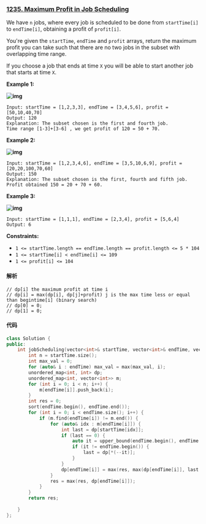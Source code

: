 ### [1235. Maximum Profit in Job Scheduling](https://leetcode.com/problems/maximum-profit-in-job-scheduling/)

We have `n` jobs, where every job is scheduled to be done from `startTime[i]` to `endTime[i]`, obtaining a profit of `profit[i]`.

You're given the `startTime`, `endTime` and `profit` arrays, return the maximum profit you can take such that there are no two jobs in the subset with overlapping time range.

If you choose a job that ends at time `X` you will be able to start another job that starts at time `X`.

 

**Example 1:**

**![img](https://assets.leetcode.com/uploads/2019/10/10/sample1_1584.png)**

```
Input: startTime = [1,2,3,3], endTime = [3,4,5,6], profit = [50,10,40,70]
Output: 120
Explanation: The subset chosen is the first and fourth job. 
Time range [1-3]+[3-6] , we get profit of 120 = 50 + 70.
```

**Example 2:**

**![img](https://assets.leetcode.com/uploads/2019/10/10/sample22_1584.png)**

```
Input: startTime = [1,2,3,4,6], endTime = [3,5,10,6,9], profit = [20,20,100,70,60]
Output: 150
Explanation: The subset chosen is the first, fourth and fifth job. 
Profit obtained 150 = 20 + 70 + 60.
```

**Example 3:**

**![img](https://assets.leetcode.com/uploads/2019/10/10/sample3_1584.png)**

```
Input: startTime = [1,1,1], endTime = [2,3,4], profit = [5,6,4]
Output: 6
```

 

**Constraints:**

- `1 <= startTime.length == endTime.length == profit.length <= 5 * 104`
- `1 <= startTime[i] < endTime[i] <= 109`
- `1 <= profit[i] <= 104`

#### 解析

```
// dp[i] the maximum profit at time i
// dp[i] = max(dp[i], dp[j]+profit) j is the max time less or equal than begintime[i] (binary search)
// dp[0] = 0;
// dp[1] = 0;
```

#### 代码

```c++
class Solution {
public:
    int jobScheduling(vector<int>& startTime, vector<int>& endTime, vector<int>& profit) {
        int n = startTime.size();
        int max_val = 0;
        for (auto& i : endTime) max_val = max(max_val, i);
        unordered_map<int, int> dp;
        unordered_map<int, vector<int>> m;
        for (int i = 0; i < n; i++) {
            m[endTime[i]].push_back(i);
        }
        int res = 0;
        sort(endTime.begin(), endTime.end());
        for (int i = 0; i < endTime.size(); i++) {
            if (m.find(endTime[i]) != m.end()) {
                for (auto& idx : m[endTime[i]]) {
                    int last = dp[startTime[idx]];
                    if (last == 0) {
                        auto it = upper_bound(endTime.begin(), endTime.begin() + i, startTime[idx]);
                        if (it != endTime.begin()) {
                            last = dp[*(--it)];
                        }
                    }
                    dp[endTime[i]] = max(res, max(dp[endTime[i]], last + profit[idx]));
                }
                res = max(res, dp[endTime[i]]);
            }
        }
        return res;
        
    }
};
```
